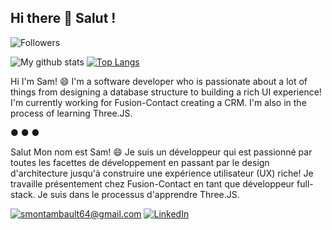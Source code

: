 ## Hi there 👋 Salut !
![Followers](https://img.shields.io/github/followers/MysticFragilist?style=social)

![My github stats](https://github-readme-stats.vercel.app/api?username=MysticFragilist&hide=stars&count_private=true&show_icons=true&theme=tokyonight&show_icons=true)
[![Top Langs](https://github-readme-stats.vercel.app/api/top-langs/?username=MysticFragilist&layout=compact)](https://github.com/anuraghazra/github-readme-stats)


Hi I'm Sam! 😄 I'm a software developer who is passionate about a lot of things from designing a database structure to building a rich UI experience! I'm currently working for Fusion-Contact creating a CRM. I'm also in the process of learning Three.JS.

● ● ●

Salut Mon nom est Sam! 😄 Je suis un développeur qui est passionné par toutes les facettes de développement en passant par le design d'architecture jusqu'à construire une expérience utilisateur (UX) riche! Je travaille présentement chez Fusion-Contact en tant que développeur full-stack. Je suis dans le processus d'apprendre Three.JS.


<a href="mailto:smontambault64@gmail.com">![smontambault64@gmail.com](https://img.shields.io/badge/Gmail-D14836?style=flat-square&logo=gmail&logoColor=white)</a>
<a href="https://www.linkedin.com/in/samuel-montambault-62b543114/">![LinkedIn](https://img.shields.io/badge/LinkedIn-0077B5?style=flat-square&logo=linkedin&logoColor=white)</a>
